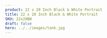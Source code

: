 ```yaml
---
product: 22 x 28 Inch Black & White Portrait
title: 22 x 28 Inch Black & White Portrait
SKU: 22x28BW
draft: false
hero: ../../images/tank.jpg
---
```


